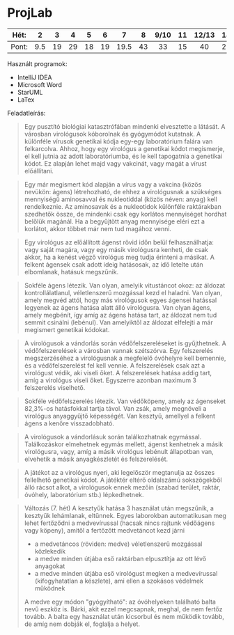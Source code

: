 # ProjLab

|Hét: |2    |3    |4    |5    |6    |7    |8    |9/10 |11   |12/13|14   |
|:---:|:---:|:---:|:---:|:---:|:---:|:---:|:---:|:---:|:---:|:---:|:---:|
|Pont:|9.5  |19   |29   |18   |19   |19.5 |43   |33   |15   |40   |28   |

Használt programok:

- IntelliJ IDEA
- Microsoft Word
- StarUML
- LaTex

Feladatleírás:
>Egy pusztító biológiai katasztrófában mindenki elvesztette a látását. A városban virológusok kóborolnak és gyógymódot kutatnak.
A különféle vírusok genetikai kódja egy-egy laboratórium falára van felkarcolva. Ahhoz, hogy egy virológus a genetikai kódot megismerje, el kell jutnia az adott laboratóriumba, és le kell tapogatnia a genetikai kódot. Ez alapján lehet majd vagy vakcinát, vagy magát a vírust előállítani.

>Egy már megismert kód alapján a vírus vagy a vakcina (közös nevükön: ágens) létrehozható, de ehhez a virológusnak a szükséges mennyiségű aminosavval és nukleotiddal (közös néven: anyag) kell rendelkeznie. Az aminosavak és a nukleotidok különféle raktárakban szedhetők össze, de mindenki csak egy korlátos mennyiséget hordhat belőlük magánál. Ha a begyűjtött anyag mennyisége eléri ezt a korlátot, akkor többet már nem tud magához venni.

>Egy virológus az előállított ágenst rövid időn belül felhasználhatja: vagy saját magára, vagy egy másik virológusra kenheti, de csak akkor, ha a kenést végző virológus meg tudja érinteni a másikat. A felkent ágensek csak adott ideig hatásosak, az idő letelte után elbomlanak, hatásuk megszűnik.

>Sokféle ágens létezik. Van olyan, amelyik vitustáncot okoz: az áldozat kontrollálatlanul, véletlenszerű mozgással kezd el haladni. Van olyan, amely megvéd attól, hogy más virológusok egyes ágensei hatással legyenek az ágens hatása alatt álló virológusra. Van olyan ágens, amely megbénít, így amíg az ágens hatása tart, az áldozat nem tud semmit csinálni (lebénul). Van amelyiktől az áldozat elfelejti a már megismert genetikai kódokat.

>A virológusok a vándorlás során védőfelszereléseket is gyűjthetnek. A védőfelszerelések a városban vannak szétszórva. Egy felszerelés megszerzéséhez a virológusnak a megfelelő óvóhelyre kell bemennie, és a védőfelszerelést fel kell vennie. A felszerelések csak azt a virológust védik, aki viseli őket. A felszerelések hatása addig tart, amíg a virológus viseli őket. Egyszerre azonban maximum 3 felszerelés viselhető.

>Sokféle védőfelszerelés létezik. Van védőköpeny, amely az ágenseket 82,3%-os hatásfokkal tartja távol. Van zsák, amely megnöveli a virológus anyaggyűjtő képességét. Van kesztyű, amellyel a felkent ágens a kenőre visszadobható.

>A virológusok a vándorlásuk során találkozhatnak egymással. Találkozáskor elmehetnek egymás mellett, ágenst kenhetnek a másik virológusra, vagy, amíg a másik virológus lebénult állapotban van, elvehetik a másik anyagkészletét és felszerelését.

>A játékot az a virológus nyeri, aki legelőször megtanulja az összes fellelhető genetikai kódot. A játéktér eltérő oldalszámú sokszögekből álló rácsot alkot, a virológusok ennek mezőin (szabad terület, raktár, óvóhely, laboratórium stb.) lépkedhetnek.

> Változás (7. hét)
> A kesztyűk hatása 3 használat után megszűnik, a kesztyűk lehámlanak, eltűnnek.
> Egyes laborokban automatikusan meg lehet fertőződni a medvevírussal (hacsak nincs rajtunk védőágens vagy köpeny), amitől a fertőzőtt medvetáncot kezd járni
> - a medvetáncos (röviden: medve) véletlenszerű mozgással közlekedik
> - a medve minden útjába eső raktárban elpusztítja az ott lévő anyagokat
> - a medve minden útjába eső virológust megken a medvevírussal (kifogyhatatlan a készlete), ami ellen a szokásos védelmek működnek
> 
> A medve egy módon "gyógyítható": az óvóhelyeken található balta nevű eszköz is. Bárki, akit ezzel megcsapnak, meghal, de nem fertőz tovább. A balta egy használat után kicsorbul és nem működik tovább, de amíg nem dobják el, foglalja a helyet.
